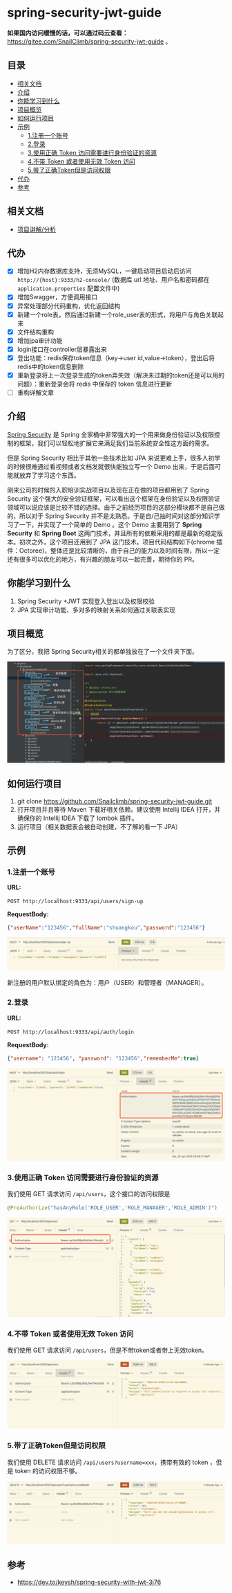 
# spring-security-jwt-guide

**如果国内访问缓慢的话，可以通过码云查看：** https://gitee.com/SnailClimb/spring-security-jwt-guide 。


## 目录


- [相关文档](#相关文档)
- [介绍](#介绍)
- [你能学习到什么](#你能学习到什么)
- [项目概览](#项目概览)
- [如何运行项目](#如何运行项目)
- [示例](#示例)
    - [1.注册一个账号](#1注册一个账号)
    - [2.登录](#2登录)
    - [3.使用正确 Token 访问需要进行身份验证的资源](#3使用正确-token-访问需要进行身份验证的资源)
    - [4.不带 Token 或者使用无效 Token 访问](#4不带-token-或者使用无效-token-访问)
    - [5.带了正确Token但是访问权限](#5带了正确token但是访问权限)
- [代办](#代办)
- [参考](#参考)

## 相关文档

- [项目讲解/分析](./docs/SpringSecurity介绍.md)

## 代办

- [x] 增加H2内存数据库支持，无须MySQL，一键启动项目启动后访问 `http://{host}:9333/h2-console/` (数据库 url 地址、用户名和密码都在  `application.properties` 配置文件中)
- [x] 增加Swagger，方便调用接口
- [x] 异常处理部分代码重构，优化返回结构
- [x] 新建一个role表，然后通过新建一个role_user表的形式，将用户与角色关联起来
- [x] 文件结构重构
- [x] 增加jpa审计功能
- [x] login接口在controller层暴露出来
- [x] 登出功能：redis保存token信息（key->user id,value->token），登出后将 redis中的token信息删除
- [x] 重新登录将上一次登录生成的token弄失效（解决未过期的token还是可以用的问题）：重新登录会将 redis 中保存的 token 信息进行更新
- [ ] 重构详解文章

## 介绍

[Spring Security](https://spring.io/projects/spring-security ) 是 Spring 全家桶中非常强大的一个用来做身份验证以及权限控制的框架，我们可以轻松地扩展它来满足我们当前系统安全性这方面的需求。

但是 Spring Security 相比于其他一些技术比如 JPA 来说更难上手，很多人初学的时候很难通过看视频或者文档发就很快能独立写一个 Demo 出来，于是后面可能就放弃了学习这个东西。

刚来公司的时候的入职培训实战项目以及现在正在做的项目都用到了 Spring Security 这个强大的安全验证框架，可以看出这个框架在身份验证以及权限验证领域可以说应该是比较不错的选择。由于之前经历项目的这部分模块都不是自己做的，所以对于 Spring Security 并不是太熟悉。于是自/己抽时间对这部分知识学习了一下，并实现了一个简单的 Demo 。这个 Demo 主要用到了 **Spring Security** 和 **Spring Boot** 这两门技术，并且所有的依赖采用的都是最新的稳定版本。初次之外，这个项目还用到了 JPA 这门技术。项目代码结构如下(chrome 插件：Octoree)，整体还是比较清晰的，由于自己的能力以及时间有限，所以一定还有很多可以优化的地方，有兴趣的朋友可以一起完善，期待你的 PR。


## 你能学习到什么

1. Spring Security +JWT 实现登入登出以及权限校验
2. JPA 实现审计功能、多对多的映射关系如何通过关联表实现

## 项目概览

为了区分，我把 Spring Security相关的都单独放在了一个文件夹下面。

![](./pictures/structure.png)


## 如何运行项目

1. git clone https://github.com/Snailclimb/spring-security-jwt-guide.git
2. 打开项目并且等待 Maven 下载好相关依赖。建议使用 Intellij IDEA 打开，并确保你的 Intellij IDEA 下载了 lombok 插件。
4. 运行项目（相关数据表会被自动创建，不了解的看一下 JPA）

## 示例

### 1.注册一个账号

**URL:**

`POST http://localhost:9333/api/users/sign-up`

**RequestBody:**

```json
{"userName":"123456","fullName":"shuangkou","password":"123456"}
```

![注册](./pictures/sign-up.png)

新注册的用户默认绑定的角色为：用户（USER）和管理者（MANAGER）。

### 2.登录

**URL:**

`POST http://localhost:9333/api/auth/login`

**RequestBody:**

```json
{"username": "123456", "password": "123456","rememberMe":true}
```

![登录](./pictures/login.png)


### 3.使用正确 Token 访问需要进行身份验证的资源

我们使用 GET 请求访问 `/api/users`，这个接口的访问权限是

```java
@PreAuthorize("hasAnyRole('ROLE_USER','ROLE_MANAGER','ROLE_ADMIN')")
```

![Access resources that require authentication](./pictures/access-resources-that-require-authentication.png)

### 4.不带 Token 或者使用无效 Token 访问

我们使用 GET 请求访问 `/api/users`，但是不带token或者带上无效token。


![Access resources that require authentication without token or with invalid token](./pictures/access-resources-that-require-authentication2.png)

### 5.带了正确Token但是访问权限

我们使用 DELETE 请求访问 `/api/users?username=xxx`，携带有效的 token ，但是 token 的访问权限不够。

![](./pictures/not-have-enough-permission.png)

## 参考

- https://dev.to/keysh/spring-security-with-jwt-3j76
